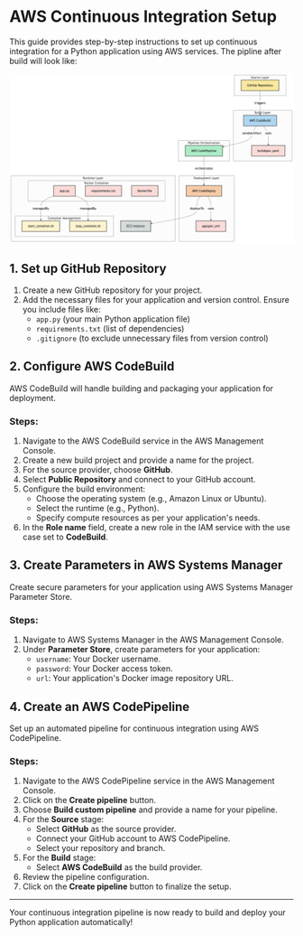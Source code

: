 # AWS Continuous Integration Setup

This guide provides step-by-step instructions to set up continuous integration for a Python application using AWS services.
The pipline after build will look like:

![diagram](assets/diagram.png)

## 1. Set up GitHub Repository

1. Create a new GitHub repository for your project.
2. Add the necessary files for your application and version control. Ensure you include files like:
   - `app.py` (your main Python application file)
   - `requirements.txt` (list of dependencies)
   - `.gitignore` (to exclude unnecessary files from version control)

## 2. Configure AWS CodeBuild

AWS CodeBuild will handle building and packaging your application for deployment.

### Steps:

1. Navigate to the AWS CodeBuild service in the AWS Management Console.
2. Create a new build project and provide a name for the project.
3. For the source provider, choose **GitHub**.
4. Select **Public Repository** and connect to your GitHub account.
5. Configure the build environment:
   - Choose the operating system (e.g., Amazon Linux or Ubuntu).
   - Select the runtime (e.g., Python).
   - Specify compute resources as per your application's needs.
6. In the **Role name** field, create a new role in the IAM service with the use case set to **CodeBuild**.

## 3. Create Parameters in AWS Systems Manager

Create secure parameters for your application using AWS Systems Manager Parameter Store.

### Steps:

1. Navigate to AWS Systems Manager in the AWS Management Console.
2. Under **Parameter Store**, create parameters for your application:
   - `username`: Your Docker username.
   - `password`: Your Docker access token.
   - `url`: Your application's Docker image repository URL.

## 4. Create an AWS CodePipeline

Set up an automated pipeline for continuous integration using AWS CodePipeline.

### Steps:

1. Navigate to the AWS CodePipeline service in the AWS Management Console.
2. Click on the **Create pipeline** button.
3. Choose **Build custom pipeline** and provide a name for your pipeline.
4. For the **Source** stage:
   - Select **GitHub** as the source provider.
   - Connect your GitHub account to AWS CodePipeline.
   - Select your repository and branch.
5. For the **Build** stage:
   - Select **AWS CodeBuild** as the build provider.
6. Review the pipeline configuration.
7. Click on the **Create pipeline** button to finalize the setup.

---

Your continuous integration pipeline is now ready to build and deploy your Python application automatically!
